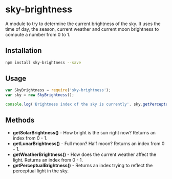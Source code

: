 # sky-brightness

A module to try to determine the current brightness of the sky. It uses the time of day,
the season, current weather and current moon brightness to compute a number from 0 to 1.

## Installation

````bash
npm install sky-brightness --save
````

## Usage

````javascript
var SkyBrightness = require('sky-brightness');
var sky = new SkyBrightness();

console.log('Brightness index of the sky is currently', sky.getPerceptualBrightness());
````

## Methods

- **getSolarBrightness()**       - How bright is the sun right now? Returns an index from 0 - 1.
- **getLunarBrightness()**       - Full moon? Half moon? Returns an index from 0 - 1.
- **getWeatherBrightness()**     - How does the current weather affect the light. Returns an index from 0 - 1.
- **getPerceptualBrightness()**  - Returns an index trying to reflect the perceptual light in the sky.

